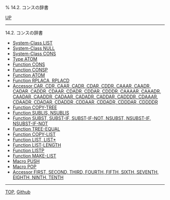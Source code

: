 % 14.2. コンスの辞書

[UP](14.html)  

---

14.2. コンスの辞書

- [System-Class LIST](14.2.list-system-class.html)
- [System-Class NULL](14.2.null-system-class.html)
- [System-Class CONS](14.2.cons-system-class.html)
- [Type ATOM](14.2.atom-type.html)
- [Function CONS](14.2.cons-function.html)
- [Function CONSP](14.2.consp.html)
- [Function ATOM](14.2.atom-function.html)
- [Function RPLACA, RPLACD](14.2.rplaca.html)
- [Accessor CAR, CDR, CAAR, CADR, CDAR, CDDR, CAAAR, CAADR, CADAR, CADDR, CDAAR, CDADR, CDDAR, CDDDR, CAAAAR, CAAADR, CAADAR, CAADDR, CADAAR, CADADR, CADDAR, CADDDR, CDAAAR, CDAADR, CDADAR, CDADDR, CDDAAR, CDDADR, CDDDAR, CDDDDR](14.2.car.html)
- [Function COPY-TREE](14.2.copy-tree.html)
- [Function SUBLIS, NSUBLIS](14.2.sublis.html)
- [Function SUBST, SUBST-IF, SUBST-IF-NOT, NSUBST, NSUBST-IF, NSUBST-IF-NOT](14.2.subst.html)
- [Function TREE-EQUAL](14.2.tree-equal.html)
- [Function COPY-LIST](14.2.copy-list.html)
- [Function LIST, LIST\*](14.2.list-function.html)
- [Function LIST-LENGTH](14.2.list-length.html)
- [Function LISTP](14.2.listp.html)
- [Function MAKE-LIST](14.2.make-list.html)
- [Macro PUSH](14.2.push.html)
- [Macro POP](14.2.pop.html)
- [Accessor FIRST, SECOND, THIRD, FOURTH, FIFTH, SIXTH, SEVENTH, EIGHTH, NINTH, TENTH](14.2.first.html)

---
[TOP](index.html),  [Github](https://github.com/nptcl/npt-japanese)

